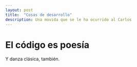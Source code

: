```yaml
---
layout: post
title:  "Cosas de desarrollo"
description: Una movida que se le ha ocurrido al Carlos
---
```


# El código es poesía

Y danza clásica, también.